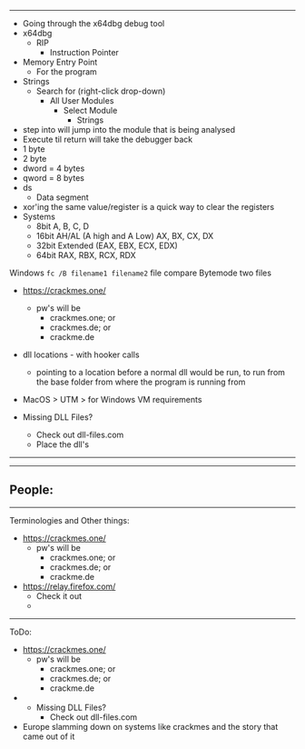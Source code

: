 
---
- Going through the x64dbg debug tool
- x64dbg
	- RIP
		- Instruction Pointer
- Memory Entry Point
	- For the program
- Strings
	- Search for (right-click drop-down)
		- All User Modules
			- Select Module
				- Strings
- step into will jump into the module that is being analysed
- Execute til return will take the debugger back 
- 1 byte
- 2 byte
- dword = 4 bytes
- qword = 8 bytes
- ds
	- Data segment
- xor'ing the same value/register is a quick way to clear the registers
- Systems
	- 8bit A, B, C, D
	- 16bit AH/AL (A high and A Low) AX, BX, CX, DX
	- 32bit Extended (EAX, EBX, ECX, EDX)
	- 64bit RAX, RBX, RCX, RDX

Windows
	`fc /B filename1 filename2`
		file compare  Bytemode two files

- https://crackmes.one/
	- pw's will be
		- crackmes.one; or
		- crackmes.de; or
		- crackme.de

- dll locations - with hooker calls
	- pointing to a location before a normal dll would be run, to run from the base folder from where the program is running from

- MacOS > UTM > for Windows VM requirements
- Missing DLL Files?
	- Check out dll-files.com 
	- Place the dll's 
---

---
People:
- 
---
Terminologies and Other things:
- https://crackmes.one/
	- pw's will be
		- crackmes.one; or
		- crackmes.de; or
		- crackme.de
- https://relay.firefox.com/
	- Check it out
	- 
---
ToDo:
- https://crackmes.one/
	- pw's will be
		- crackmes.one; or
		- crackmes.de; or
		- crackme.de
- - Missing DLL Files?
	- Check out dll-files.com 
- Europe slamming down on systems like crackmes and the story that came out of it 